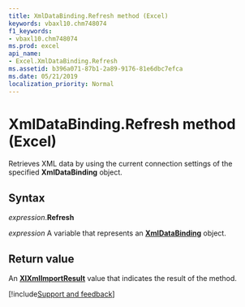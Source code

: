```yaml
---
title: XmlDataBinding.Refresh method (Excel)
keywords: vbaxl10.chm748074
f1_keywords:
- vbaxl10.chm748074
ms.prod: excel
api_name:
- Excel.XmlDataBinding.Refresh
ms.assetid: b396a071-87b1-2a89-9176-81e6dbc7efca
ms.date: 05/21/2019
localization_priority: Normal
---
```



# XmlDataBinding.Refresh method (Excel)

Retrieves XML data by using the current connection settings of the specified **XmlDataBinding** object.


## Syntax

_expression_.**Refresh**

_expression_ A variable that represents an **[XmlDataBinding](Excel.XmlDataBinding.md)** object.


## Return value

An **[XlXmlImportResult](Excel.XlXmlImportResult.md)** value that indicates the result of the method.




[!include[Support and feedback](~/includes/feedback-boilerplate.md)]
